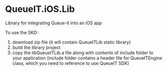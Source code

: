 # QueueIT.iOS.Lib
Library for integrating Queue-it into an iOS app

To use the SKD:
1. download zip file (it will contain QueueITLib static library)
2. build the library project
3. copy the libQueueITLib.a file along with contents of include folder to your application
(include folder contains a header file for QueueITEngine class, which you need to reference to use QueueIT SDK)

